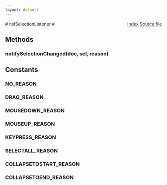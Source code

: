 ```yaml
---
layout: default
---
```

<div class='links' style='float:right'><a href="../index.html">Index</a>
<a href="http://dxr.mozilla.org/mozilla-central/source/dom/base/nsISelectionListener.idl">Source file</a>
</div>
# nsISelectionListener #

## Methods ##

### notifySelectionChanged(doc, sel, reason) ###

## Constants ##

### NO_REASON ###

### DRAG_REASON ###

### MOUSEDOWN_REASON ###

### MOUSEUP_REASON ###

### KEYPRESS_REASON ###

### SELECTALL_REASON ###

### COLLAPSETOSTART_REASON ###

### COLLAPSETOEND_REASON ###
